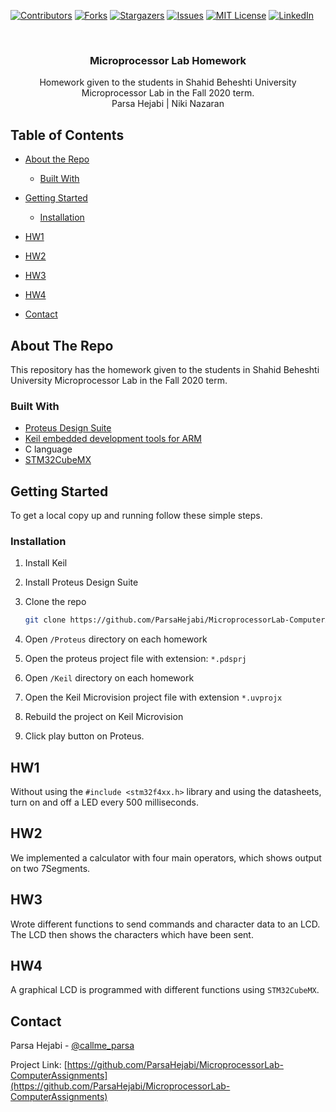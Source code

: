 <!--
*** To avoid retyping too much info. Do a search and replace for the following:
*** github_username, repo_name, twitter_handle, email
-->

<!-- PROJECT SHIELDS -->

[![Contributors][contributors-shield]][contributors-url]
[![Forks][forks-shield]][forks-url]
[![Stargazers][stars-shield]][stars-url]
[![Issues][issues-shield]][issues-url]
[![MIT License][license-shield]][license-url]
[![LinkedIn][linkedin-shield]][linkedin-url]

<!-- PROJECT LOGO -->
<br />
<p align="center">
  <!-- <a href="https://github.com/ParsaHejabi/MicroprocessorLab-ComputerAssignments">
    <img src="images/logo.png" alt="Logo" width="80" height="80">
  </a> -->

  <h3 align="center">Microprocessor Lab Homework</h3>

  <p align="center">
    Homework given to the students in Shahid Beheshti University Microprocessor Lab in the Fall 2020 term.
    <br />
    Parsa Hejabi | Niki Nazaran
    <!-- <br />
    <a href="https://github.com/ParsaHejabi/MicroprocessorLab-ComputerAssignments"><strong>Explore the docs »</strong></a>
    <br />
    <br />
    <a href="https://github.com/ParsaHejabi/MicroprocessorLab-ComputerAssignments">View Demo</a>
    ·
    <a href="https://github.com/ParsaHejabi/MicroprocessorLab-ComputerAssignments/issues">Report Bug</a>
    ·
    <a href="https://github.com/ParsaHejabi/MicroprocessorLab-ComputerAssignments/issues">Request Feature</a> -->
  </p>
</p>

<!-- TABLE OF CONTENTS -->

## Table of Contents

- [About the Repo](#about-the-repo)
  - [Built With](#built-with)
- [Getting Started](#getting-started)
  - [Installation](#installation)
- [HW1](#HW1)
- [HW2](#HW2)
- [HW3](#HW3)
- [HW4](#HW4)
- [Contact](#contact)

  <!-- - [Prerequisites](#prerequisites) -->

<!-- - [Usage](#usage) -->
<!-- - [Roadmap](#roadmap) -->
<!-- - [Contributing](#contributing) -->
<!-- - [License](#license) -->
<!-- - [Acknowledgements](#acknowledgements) -->

<!-- ABOUT THE PROJECT -->

## About The Repo

This repository has the homework given to the students in Shahid Beheshti University Microprocessor Lab in the Fall 2020 term.

<!-- [![Product Name Screen Shot][product-screenshot]](https://example.com) -->

<!-- Here's a blank template to get started:
**To avoid retyping too much info. Do a search and replace with your text editor for the following:**
`github_username`, `repo_name`, `twitter_handle`, `email` -->

### Built With

- [Proteus Design Suite](https://www.labcenter.com/)
- [Keil embedded development tools for ARM](https://www.keil.com/)
- C language
- [STM32CubeMX](https://www.st.com/en/development-tools/stm32cubemx.html)

<!-- GETTING STARTED -->

## Getting Started

To get a local copy up and running follow these simple steps.

### Installation

1. Install Keil

2. Install Proteus Design Suite

3. Clone the repo

   ```sh
   git clone https://github.com/ParsaHejabi/MicroprocessorLab-ComputerAssignments.git
   ```

4. Open `/Proteus` directory on each homework

5. Open the proteus project file with extension: `*.pdsprj`

6. Open `/Keil` directory on each homework

7. Open the Keil Microvision project file with extension `*.uvprojx`

8. Rebuild the project on Keil Microvision

9. Click play button on Proteus.

<!-- HW1 -->

## HW1

Without using the `#include <stm32f4xx.h>` library and using the datasheets, turn on and off a LED every 500 milliseconds.

<!-- HW2 -->

## HW2

We implemented a calculator with four main operators, which shows output on two 7Segments.

## HW3

Wrote different functions to send commands and character data to an LCD. The LCD then shows the characters which have been sent.

## HW4

A graphical LCD is programmed with different functions using `STM32CubeMX`.

<!-- USAGE EXAMPLES -->

<!-- ## Usage

Use this space to show useful examples of how a project can be used. Additional screenshots, code examples and demos work well in this space. You may also link to more resources.

_For more examples, please refer to the [Documentation](https://example.com)_ -->

<!-- ROADMAP -->

<!-- ## Roadmap

See the [open issues](https://github.com/ParsaHejabi/MicroprocessorLab-ComputerAssignments/issues) for a list of proposed features (and known issues). -->

<!-- CONTRIBUTING -->
<!-- ## Contributing

Contributions are what make the open source community such an amazing place to be learn, inspire, and create. Any contributions you make are **greatly appreciated**.

1. Fork the Project
2. Create your Feature Branch (`git checkout -b feature/AmazingFeature`)
3. Commit your Changes (`git commit -m 'Add some AmazingFeature'`)
4. Push to the Branch (`git push origin feature/AmazingFeature`)
5. Open a Pull Request -->

<!-- LICENSE -->
<!-- ## License

Distributed under the MIT License. See `LICENSE` for more information. -->

<!-- CONTACT -->

## Contact

Parsa Hejabi - [@callme_parsa](https://twitter.com/callme_parsa)

<!-- - email -->

Project Link: [https://github.com/ParsaHejabi/MicroprocessorLab-ComputerAssignments](https://github.com/ParsaHejabi/MicroprocessorLab-ComputerAssignments)

<!-- ACKNOWLEDGEMENTS -->
<!-- ## Acknowledgements

* []()
* []()
* []() -->

<!-- MARKDOWN LINKS & IMAGES -->
<!-- https://www.markdownguide.org/basic-syntax/#reference-style-links -->

[contributors-shield]: https://img.shields.io/github/contributors/ParsaHejabi/MicroprocessorLab-ComputerAssignments
[contributors-url]: https://github.com/ParsaHejabi/MicroprocessorLab-ComputerAssignments/graphs/contributors
[forks-shield]: https://img.shields.io/github/forks/ParsaHejabi/MicroprocessorLab-ComputerAssignments
[forks-url]: https://github.com/ParsaHejabi/MicroprocessorLab-ComputerAssignments/network/members
[stars-shield]: https://img.shields.io/github/stars/ParsaHejabi/MicroprocessorLab-ComputerAssignments
[stars-url]: https://github.com/ParsaHejabi/MicroprocessorLab-ComputerAssignments/stargazers
[issues-shield]: https://img.shields.io/github/issues/ParsaHejabi/MicroprocessorLab-ComputerAssignments
[issues-url]: https://github.com/ParsaHejabi/MicroprocessorLab-ComputerAssignments/issues
[license-shield]: https://img.shields.io/github/license/ParsaHejabi/MicroprocessorLab-ComputerAssignments
[license-url]: https://github.com/ParsaHejabi/MicroprocessorLab-ComputerAssignments/blob/master/LICENSE
[linkedin-shield]: https://img.shields.io/badge/-LinkedIn-black.svg?logo=linkedin&colorB=555
[linkedin-url]: https://www.linkedin.com/in/parsa-hejabi/

<!-- [product-screenshot]: images/screenshot.png -->
